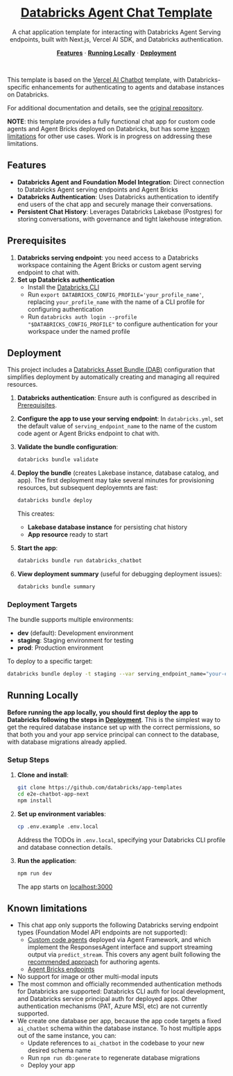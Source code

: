 <a href="https://docs.databricks.com/aws/en/generative-ai/agent-framework/chat-app">
  <h1 align="center">Databricks Agent Chat Template</h1>
</a>

<p align="center">
    A chat application template for interacting with Databricks Agent Serving endpoints, built with Next.js, Vercel AI SDK, and Databricks authentication.
</p>

<p align="center">
  <a href="#features"><strong>Features</strong></a> ·
  <a href="#running-locally"><strong>Running Locally</strong></a> ·
  <a href="#deployment"><strong>Deployment</strong></a>
</p>
<br/>


This template is based on the [Vercel AI Chatbot](https://github.com/vercel/ai-chatbot) template, with Databricks-specific enhancements
for authenticating to agents and database instances on Databricks.

For additional documentation and details, see the [original repository](https://github.com/vercel/ai-chatbot/blob/main/README.md).

**NOTE**: this template provides a fully functional chat app for custom code agents and Agent Bricks deployed on Databricks,
but has some [known limitations](#known-limitations) for other use cases. Work is in progress on addressing these limitations.

## Features

- **Databricks Agent and Foundation Model Integration**: Direct connection to Databricks Agent serving endpoints and Agent Bricks
- **Databricks Authentication**: Uses Databricks authentication to identify end users of the chat app and securely manage their conversations.
- **Persistent Chat History**: Leverages Databricks Lakebase (Postgres) for storing conversations, with governance and tight lakehouse integration.

## Prerequisites

1. **Databricks serving endpoint**: you need access to a Databricks workspace containing the Agent Bricks or custom agent serving endpoint to chat with. 
2. **Set up Databricks authentication**
   - Install the [Databricks CLI](https://docs.databricks.com/en/dev-tools/cli/install.html)
   - Run `export DATABRICKS_CONFIG_PROFILE='your_profile_name'`, replacing `your_profile_name` with the name of a CLI profile for configuring authentication
   - Run `databricks auth login --profile "$DATABRICKS_CONFIG_PROFILE"` to configure authentication for your workspace under the named profile
   

## Deployment

This project includes a [Databricks Asset Bundle (DAB)](https://docs.databricks.com/aws/en/dev-tools/bundles/apps-tutorial) configuration that simplifies deployment by automatically creating and managing all required resources.

1. **Databricks authentication**: Ensure auth is configured as described in [Prerequisites](#prerequisites).
2. **Configure the app to use your serving endpoint**: In `databricks.yml`, set the default value of `serving_endpoint_name` to the name of the custom code agent or Agent Bricks endpoint to chat with.
3. **Validate the bundle configuration**:
   ```bash
   databricks bundle validate
   ```

4. **Deploy the bundle** (creates Lakebase instance, database catalog, and app). The first deployment may take several minutes for provisioning resources, but subsequent deployemnts are fast:
   ```bash
   databricks bundle deploy
   ```

   This creates:
   - **Lakebase database instance** for persisting chat history
   - **App resource** ready to start

6. **Start the app**:
   ```bash
   databricks bundle run databricks_chatbot
   ```

7. **View deployment summary** (useful for debugging deployment issues):
   ```bash
   databricks bundle summary
   ```

### Deployment Targets

The bundle supports multiple environments:

- **dev** (default): Development environment
- **staging**: Staging environment for testing
- **prod**: Production environment

To deploy to a specific target:
```bash
databricks bundle deploy -t staging --var serving_endpoint_name="your-endpoint"
```

## Running Locally

**Before running the app locally, you should first deploy the app to Databricks following the steps 
in [Deployment](#deployment)**. This is the simplest way to get the required database instance set up with the correct permissions,
so that both you and your app service principal can connect to the database, with database migrations already applied.

### Setup Steps

1. **Clone and install**:
   ```bash
   git clone https://github.com/databricks/app-templates
   cd e2e-chatbot-app-next
   npm install
   ```

2. **Set up environment variables**:
   ```bash
   cp .env.example .env.local
   ```

   Address the TODOs in `.env.local`, specifying your Databricks CLI profile and database connection details. 

3. **Run the application**:
   ```bash
   npm run dev
   ```

   The app starts on [localhost:3000](http://localhost:3000)

## Known limitations
* This chat app only supports the following Databricks serving endpoint types (Foundation Model API endpoints are not supported):
  * [Custom code agents](https://docs.databricks.com/aws/en/generative-ai/agent-framework/author-agent) deployed via Agent Framework, and which implement the ResponsesAgent interface and support streaming output via `predict_stream`. This covers any agent built following the [recommended approach](https://docs.databricks.com/aws/en/generative-ai/agent-framework/author-agent) for authoring agents.
  * [Agent Bricks endpoints](https://docs.databricks.com/aws/en/generative-ai/agent-bricks/)
* No support for image or other multi-modal inputs
* The most common and officially recommended authentication methods for Databricks are supported: Databricks CLI auth for local development, and Databricks service principal auth for deployed apps. Other authentication mechanisms (PAT, Azure MSI, etc) are not currently supported.
* We create one database per app, because the app code targets a fixed `ai_chatbot` schema within the database instance. To host multiple apps out of the same instance, you can:
    * Update references to `ai_chatbot` in the codebase to your new desired schema name
    * Run `npm run db:generate` to regenerate database migrations
    * Deploy your app
